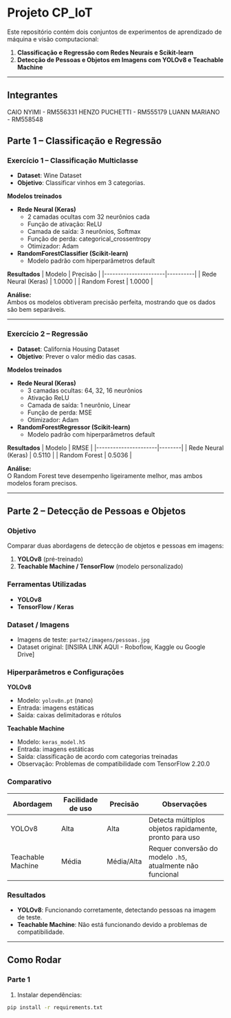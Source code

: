 # Projeto CP_IoT

Este repositório contém dois conjuntos de experimentos de aprendizado de máquina e visão computacional:  
1. **Classificação e Regressão com Redes Neurais e Scikit-learn**  
2. **Detecção de Pessoas e Objetos em Imagens com YOLOv8 e Teachable Machine**

---
## Integrantes
CAIO NYIMI - RM556331
HENZO PUCHETTI - RM555179
LUANN MARIANO - RM558548

## Parte 1 – Classificação e Regressão

### Exercício 1 – Classificação Multiclasse
- **Dataset**: Wine Dataset  
- **Objetivo**: Classificar vinhos em 3 categorias.

**Modelos treinados**
- **Rede Neural (Keras)**  
  - 2 camadas ocultas com 32 neurônios cada  
  - Função de ativação: ReLU  
  - Camada de saída: 3 neurônios, Softmax  
  - Função de perda: categorical_crossentropy  
  - Otimizador: Adam
- **RandomForestClassifier (Scikit-learn)**  
  - Modelo padrão com hiperparâmetros default

**Resultados**
| Modelo                | Precisão |
|----------------------|----------|
| Rede Neural (Keras)   | 1.0000   |
| Random Forest         | 1.0000   |

**Análise:**  
Ambos os modelos obtiveram precisão perfeita, mostrando que os dados são bem separáveis.

---

### Exercício 2 – Regressão
- **Dataset**: California Housing Dataset  
- **Objetivo**: Prever o valor médio das casas.

**Modelos treinados**
- **Rede Neural (Keras)**  
  - 3 camadas ocultas: 64, 32, 16 neurônios  
  - Ativação ReLU  
  - Camada de saída: 1 neurônio, Linear  
  - Função de perda: MSE  
  - Otimizador: Adam
- **RandomForestRegressor (Scikit-learn)**  
  - Modelo padrão com hiperparâmetros default

**Resultados**
| Modelo                | RMSE   |
|----------------------|--------|
| Rede Neural (Keras)   | 0.5110 |
| Random Forest         | 0.5036 |

**Análise:**  
O Random Forest teve desempenho ligeiramente melhor, mas ambos modelos foram precisos.

---

## Parte 2 – Detecção de Pessoas e Objetos

### Objetivo
Comparar duas abordagens de detecção de objetos e pessoas em imagens:  
1. **YOLOv8** (pré-treinado)  
2. **Teachable Machine / TensorFlow** (modelo personalizado)

### Ferramentas Utilizadas
- **YOLOv8**  
- **TensorFlow / Keras**

### Dataset / Imagens
- Imagens de teste: `parte2/imagens/pessoas.jpg`  
- Dataset original: [INSIRA LINK AQUI - Roboflow, Kaggle ou Google Drive]  

### Hiperparâmetros e Configurações
**YOLOv8**
- Modelo: `yolov8n.pt` (nano)  
- Entrada: imagens estáticas  
- Saída: caixas delimitadoras e rótulos  

**Teachable Machine**
- Modelo: `keras_model.h5`  
- Entrada: imagens estáticas  
- Saída: classificação de acordo com categorias treinadas  
- Observação: Problemas de compatibilidade com TensorFlow 2.20.0

### Comparativo
| Abordagem          | Facilidade de uso | Precisão | Observações |
|-------------------|----------------|----------|-------------|
| YOLOv8             | Alta           | Alta     | Detecta múltiplos objetos rapidamente, pronto para uso |
| Teachable Machine  | Média          | Média/Alta | Requer conversão do modelo `.h5`, atualmente não funcional |

### Resultados
- **YOLOv8**: Funcionando corretamente, detectando pessoas na imagem de teste.  
- **Teachable Machine**: Não está funcionando devido a problemas de compatibilidade.

---

## Como Rodar

### Parte 1
1. Instalar dependências:
```bash
pip install -r requirements.txt
